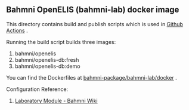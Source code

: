 ## Bahmni OpenELIS (bahmni-lab) docker image

This directory contains build and publish scripts which is used in [Github Actions](https://github.com/Bahmni/OpenElis/actions) .

Running the build script builds three images:
1. bahmni/openelis
2. bahmni/openelis-db:fresh
3. bahmni/openelis-db:demo

You can find the Dockerfiles at [bahmni-package/bahmni-lab/docker](https://github.com/Bahmni/bahmni-package/tree/master/bahmni-lab/docker) .

Configuration Reference:
1. [Laboratory Module - Bahmni Wiki](https://bahmni.atlassian.net/wiki/spaces/BAH/pages/32014586/Laboratory+Module)
